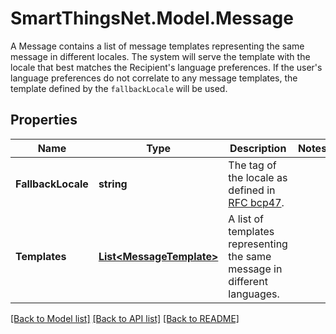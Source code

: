 # SmartThingsNet.Model.Message
A Message contains a list of message templates representing the same message in different locales. The system will serve the template with the locale that best matches the Recipient's language preferences. If the user's language preferences do not correlate to any message templates, the template defined by the `fallbackLocale` will be used. 
## Properties

Name | Type | Description | Notes
------------ | ------------- | ------------- | -------------
**FallbackLocale** | **string** | The tag of the locale as defined in [RFC bcp47](http://www.rfc-editor.org/rfc/bcp/bcp47.txt). | 
**Templates** | [**List&lt;MessageTemplate&gt;**](MessageTemplate.md) | A list of templates representing the same message in different languages. | 

[[Back to Model list]](../README.md#documentation-for-models) [[Back to API list]](../README.md#documentation-for-api-endpoints) [[Back to README]](../README.md)

